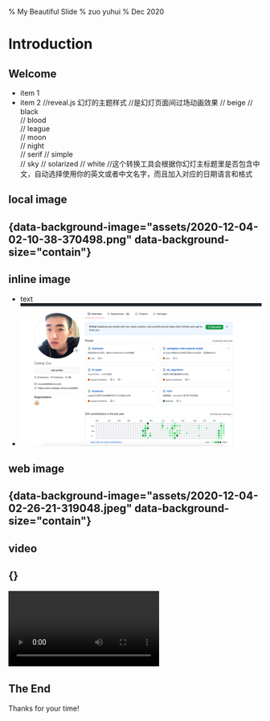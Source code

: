 % My Beautiful Slide
% zuo yuhui
% Dec 2020

# Introduction

## Welcome
- item 1
- item 2
//reveal.js 幻灯的主题样式
//是幻灯页面间过场动画效果
// beige
// black  
// blood  
// league   
// moon  
// night  
// serif
// simple  
// sky 
// solarized 
// white
//这个转换工具会根据你幻灯主标题里是否包含中文，自动选择使用你的英文或者中文名字，而且加入对应的日期语言和格式
## local image



##  {data-background-image="assets/2020-12-04-02-10-38-370498.png" data-background-size="contain"}

## inline image
- text
- <img src="assets/2020-12-04-02-10-38-370498.png" style="border-style: none" alt="">


## web image



##  {data-background-image="assets/2020-12-04-02-26-21-319048.jpeg" data-background-size="contain"}

## video



## {} 

<video class="stretch" src="assets/2.mp4" data-autoplay controls></video>

## The End

Thanks for your time!